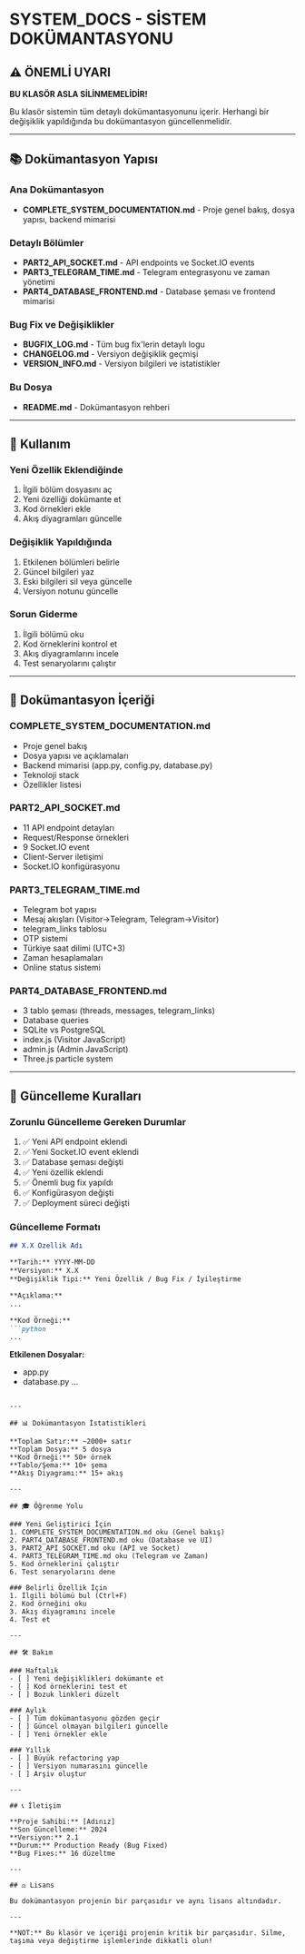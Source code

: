 # SYSTEM_DOCS - SİSTEM DOKÜMANTASYONU

## ⚠️ ÖNEMLİ UYARI

**BU KLASÖR ASLA SİLİNMEMELİDİR!**

Bu klasör sistemin tüm detaylı dokümantasyonunu içerir. Herhangi bir değişiklik yapıldığında bu dokümantasyon güncellenmelidir.

---

## 📚 Dokümantasyon Yapısı

### Ana Dokümantasyon
- **COMPLETE_SYSTEM_DOCUMENTATION.md** - Proje genel bakış, dosya yapısı, backend mimarisi

### Detaylı Bölümler
- **PART2_API_SOCKET.md** - API endpoints ve Socket.IO events
- **PART3_TELEGRAM_TIME.md** - Telegram entegrasyonu ve zaman yönetimi
- **PART4_DATABASE_FRONTEND.md** - Database şeması ve frontend mimarisi

### Bug Fix ve Değişiklikler
- **BUGFIX_LOG.md** - Tüm bug fix'lerin detaylı logu
- **CHANGELOG.md** - Versiyon değişiklik geçmişi
- **VERSION_INFO.md** - Versiyon bilgileri ve istatistikler

### Bu Dosya
- **README.md** - Dokümantasyon rehberi

---

## 🎯 Kullanım

### Yeni Özellik Eklendiğinde
1. İlgili bölüm dosyasını aç
2. Yeni özelliği dokümante et
3. Kod örnekleri ekle
4. Akış diyagramları güncelle

### Değişiklik Yapıldığında
1. Etkilenen bölümleri belirle
2. Güncel bilgileri yaz
3. Eski bilgileri sil veya güncelle
4. Versiyon notunu güncelle

### Sorun Giderme
1. İlgili bölümü oku
2. Kod örneklerini kontrol et
3. Akış diyagramlarını incele
4. Test senaryolarını çalıştır

---

## 📖 Dokümantasyon İçeriği

### COMPLETE_SYSTEM_DOCUMENTATION.md
- Proje genel bakış
- Dosya yapısı ve açıklamaları
- Backend mimarisi (app.py, config.py, database.py)
- Teknoloji stack
- Özellikler listesi

### PART2_API_SOCKET.md
- 11 API endpoint detayları
- Request/Response örnekleri
- 9 Socket.IO event
- Client-Server iletişimi
- Socket.IO konfigürasyonu

### PART3_TELEGRAM_TIME.md
- Telegram bot yapısı
- Mesaj akışları (Visitor→Telegram, Telegram→Visitor)
- telegram_links tablosu
- OTP sistemi
- Türkiye saat dilimi (UTC+3)
- Zaman hesaplamaları
- Online status sistemi

### PART4_DATABASE_FRONTEND.md
- 3 tablo şeması (threads, messages, telegram_links)
- Database queries
- SQLite vs PostgreSQL
- index.js (Visitor JavaScript)
- admin.js (Admin JavaScript)
- Three.js particle system

---

## 🔄 Güncelleme Kuralları

### Zorunlu Güncelleme Gereken Durumlar
1. ✅ Yeni API endpoint eklendi
2. ✅ Yeni Socket.IO event eklendi
3. ✅ Database şeması değişti
4. ✅ Yeni özellik eklendi
5. ✅ Önemli bug fix yapıldı
6. ✅ Konfigürasyon değişti
7. ✅ Deployment süreci değişti

### Güncelleme Formatı
```markdown
## X.X Özellik Adı

**Tarih:** YYYY-MM-DD  
**Versiyon:** X.X  
**Değişiklik Tipi:** Yeni Özellik / Bug Fix / İyileştirme

**Açıklama:**
...

**Kod Örneği:**
```python
...
```

**Etkilenen Dosyalar:**
- app.py
- database.py
...
```

---

## 📊 Dokümantasyon İstatistikleri

**Toplam Satır:** ~2000+ satır  
**Toplam Dosya:** 5 dosya  
**Kod Örneği:** 50+ örnek  
**Tablo/Şema:** 10+ şema  
**Akış Diyagramı:** 15+ akış

---

## 🎓 Öğrenme Yolu

### Yeni Geliştirici İçin
1. COMPLETE_SYSTEM_DOCUMENTATION.md oku (Genel bakış)
2. PART4_DATABASE_FRONTEND.md oku (Database ve UI)
3. PART2_API_SOCKET.md oku (API ve Socket)
4. PART3_TELEGRAM_TIME.md oku (Telegram ve Zaman)
5. Kod örneklerini çalıştır
6. Test senaryolarını dene

### Belirli Özellik İçin
1. İlgili bölümü bul (Ctrl+F)
2. Kod örneğini oku
3. Akış diyagramını incele
4. Test et

---

## 🛠️ Bakım

### Haftalık
- [ ] Yeni değişiklikleri dokümante et
- [ ] Kod örneklerini test et
- [ ] Bozuk linkleri düzelt

### Aylık
- [ ] Tüm dokümantasyonu gözden geçir
- [ ] Güncel olmayan bilgileri güncelle
- [ ] Yeni örnekler ekle

### Yıllık
- [ ] Büyük refactoring yap
- [ ] Versiyon numarasını güncelle
- [ ] Arşiv oluştur

---

## 📞 İletişim

**Proje Sahibi:** [Adınız]  
**Son Güncelleme:** 2024  
**Versiyon:** 2.1  
**Durum:** Production Ready (Bug Fixed)  
**Bug Fixes:** 16 düzeltme

---

## ⚖️ Lisans

Bu dokümantasyon projenin bir parçasıdır ve aynı lisans altındadır.

---

**NOT:** Bu klasör ve içeriği projenin kritik bir parçasıdır. Silme, taşıma veya değiştirme işlemlerinde dikkatli olun!
